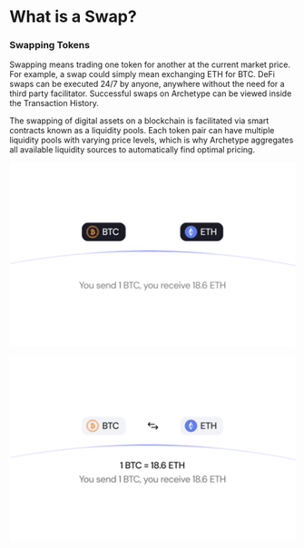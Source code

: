 # What is a Swap?

### Swapping Tokens

Swapping means trading one token for another at the current market price. For example, a swap could simply mean exchanging ETH for BTC. DeFi swaps can be executed 24/7 by anyone, anywhere without the need for a third party facilitator. Successful swaps on Archetype can be viewed inside the Transaction History.

The swapping of digital assets on a blockchain is facilitated via smart contracts known as a liquidity pools. Each token pair can have multiple liquidity pools with varying price levels, which is why Archetype aggregates all available liquidity sources to automatically find optimal pricing.

<p align="center">
  <img src="https://raw.githubusercontent.com/Premian-Labs/archetype-info-center/master/public/diagrams/02-what-is-a-swap-dark.png" alt="swap-dark" class="dark-only"/>
</p>

<p align="center">
  <img src="https://raw.githubusercontent.com/Premian-Labs/archetype-info-center/master/public/diagrams/02-what-is-a-swap-light.png" alt="swap-light" class="dark-only"/>
</p>
